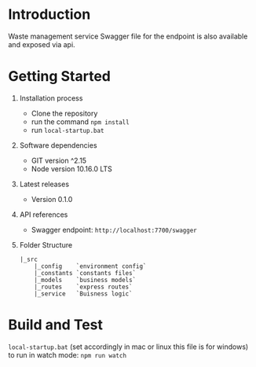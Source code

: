  # Introduction
Waste management service Swagger file for the endpoint is also available and exposed via api.

# Getting Started
1.	Installation process
    * Clone the repository
    * run the command `npm install`
    * run `local-startup.bat`
2.	Software dependencies
    * GIT version ^2.15
    * Node version 10.16.0 LTS
3.	Latest releases
    * Version 0.1.0
4.	API references
    * Swagger endpoint: `http://localhost:7700/swagger`
5.  Folder Structure

        |_src
            |_config    `environment config`
            |_constants `constants files`
            |_models    `business models`
            |_routes    `express routes`
            |_service   `Buisness logic`

# Build and Test
`local-startup.bat` (set accordingly in mac or linux this file is for windows)
to run in watch mode: `npm run watch`
